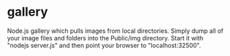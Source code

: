 # gallery
Node.js gallery which pulls images from local directories.
Simply dump all of your image files and folders into the Public/img directory. Start it with "nodejs server.js" and then point your browser to "localhost:32500".
